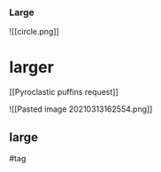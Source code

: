 ### Large
![[circle.png]]
# larger
[[Pyroclastic puffins request]]

![[Pasted image 20210313162554.png]]
## large

#tag

